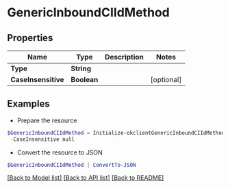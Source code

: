 # GenericInboundCIIdMethod
## Properties

Name | Type | Description | Notes
------------ | ------------- | ------------- | -------------
**Type** | **String** |  | 
**CaseInsensitive** | **Boolean** |  | [optional] 

## Examples

- Prepare the resource
```powershell
$GenericInboundCIIdMethod = Initialize-okclientGenericInboundCIIdMethod  -Type null `
 -CaseInsensitive null
```

- Convert the resource to JSON
```powershell
$GenericInboundCIIdMethod | ConvertTo-JSON
```

[[Back to Model list]](../README.md#documentation-for-models) [[Back to API list]](../README.md#documentation-for-api-endpoints) [[Back to README]](../README.md)


